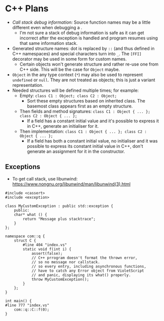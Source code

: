 # C++ Plans

- _Call stack debug information:_ Source function names may be a little different even when debugging a .
  - I'm not sure a stack of debug information is safe as it can get incorrect after the exception is handled and program resumes using that same information stack.
- Generated structure names: dot is replaced by `::` (and thus defined in C++ namespaces) and special characters turn into `_`. The `[FFI]` decorator may be used in some form for custom names.
  - Certain objects won't generate structure and rather re-use one from C++ side. This will be the case for `Object` maybe.
- `Object` in the any type context (`*`) may also be used to represent `undefined` or `null`. They are not treated as objects; this is just a variant representation.
- Needed structures will be defined multiple times; for example:
  - Empty: `class C1 : Object; class C2 : Object;`
    - Sort these empty structures based on inherited class. The basemost class appears first as an empty structure.
  - Then fields and method signatures: `class C1 : Object { ... }; class C2 : Object { ... };`
    - If a field has a constant initial value and it's possible to express it in C++, generate an initialiser for it.
  - Then implementation: `class C1 : Object { ... }; class C2 : Object { ... };`
    - If a field has both a constant initial value, no initialiser and it was possible to express its constant initial value in C++, don't generate an assignment for it in the constructor.

## Exceptions

- To get call stack, use libunwind: https://www.nongnu.org/libunwind/man/libunwind(3).html

```
#include <cassert>
#include <exception>

class MyCustomException : public std::exception {
    public:
    char* what () {
        return "Message plus stacktrace";
    }
};

namespace com::q {
    struct C {
        #line 404 "index.vs"
        static void f(int i) {
            assert(false);
            // C++ prrogram doesn't format the thrown error,
            // so no message nor callstack.
            // so every entry, including asynchronous functions,
            // have to catch any Error object from VioletScript
            // and panic, displaying its what() properly.
            throw MyCustomException();
        }
    };
}

int main() {
#line 777 "index.vs"
    com::q::C::f(0);
}
```